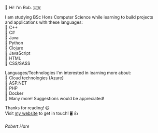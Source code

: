 👋 Hi! I'm Rob. 🇬🇧

I am studying BSc Hons Computer Science while learning to build projects and applications with these languages: \
  🔹 C++ \
  🔹 C# \
  🔹 Java \
  🔹 Python \
  🔹 Clojure \
  🔹 JavaScript \
  🔹 HTML \
  🔹 CSS/SASS
  
Languages/Technologies I'm interested in learning more about:  \
  🔹 Cloud technologies (Azure) \
  🔹 ASP.NET \
  🔹 PHP \
  🔹 Docker \
  🔹 Many more! Suggestions would be appreciated!
  
Thanks for reading! 😃 \
Visit [my website](https://robertharedev.github.io/Portfolio/) to get in touch! 🖥️ 👍

###### *Robert Hare*

